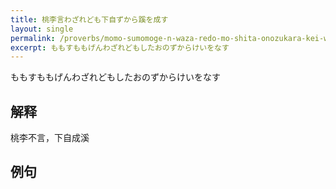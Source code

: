```yaml
---
title: 桃李言わざれども下自ずから蹊を成す
layout: single
permalink: /proverbs/momo-sumomoge-n-waza-redo-mo-shita-onozukara-kei-wo-nasu
excerpt: ももすももげんわざれどもしたおのずからけいをなす
---
```


ももすももげんわざれどもしたおのずからけいをなす

## 解释

桃李不言，下自成溪

## 例句


